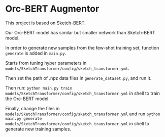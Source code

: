 # Orc-BERT Augmentor
This project is based on [Sketch-BERT](https://github.com/avalonstrel/SketchBERT). 

Our Orc-BERT model has similar but smaller network than Sketch-BERT model.

In order to generate new samples from the few-shot training set, function `generate` is added in `main.py`.

Starts from tuning hyper parameters in `models/SketchTransformer/config/sketch_transformer.yml`. 

Then set the path of .npz data files in `generate_dataset.py`, and run it.

Then run:
`python main.py train models/SketchTransformer/config/sketch_transformer.yml`
in shell to train the Orc-BERT model.

Finally, change the files in `models/SketchTransformer/config/sketch_transformer.yml` and run
`python main.py generate models/SketchTransformer/config/sketch_transformer.yml` in shell to generate new training samples.

